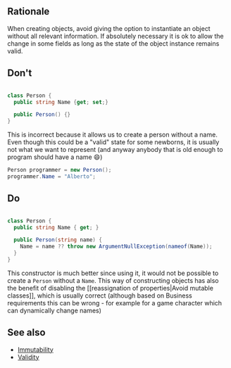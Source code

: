 ## Rationale

When creating objects, avoid giving the option to instantiate an object without all relevant information. If absolutely necessary it is ok to allow the change in some fields as long as the state of the object instance remains valid.

## Don't

```csharp

class Person {
  public string Name {get; set;}

  public Person() {}
}

```

This is incorrect because it allows us to create a person without a name. Even though this could be a "valid" state for some newborns, it is usually not what we want to represent (and anyway anybody that is old enough to program should have a name 😄)

```csharp
Person programmer = new Person();
programmer.Name = "Alberto";
```

## Do

```csharp

class Person {
  public string Name { get; }

  public Person(string name) {
    Name = name ?? throw new ArgumentNullException(nameof(Name));
  }
}

```

This constructor is much better since using it, it would not be possible to create a `Person` without a `Name`. This way of constructing objects has also the benefit of disabling the [[reassignation of properties|Avoid mutable classes]], which is usually correct (although based on Business requirements this can be wrong - for example for a game character which can dynamically change names)

## See also

* [Immutability](Avoid-mutable-classes.md)
* [Validity](Do-validate-in-constructor.md)
